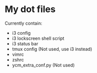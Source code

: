 # My dot files

Currently contain:

- i3 config
- i3 lockscreen shell script
- i3 status bar
- tmux config (Not used, use i3 instead)
- vimrc
- zshrc
- ycm_extra_conf.py (Not used)
